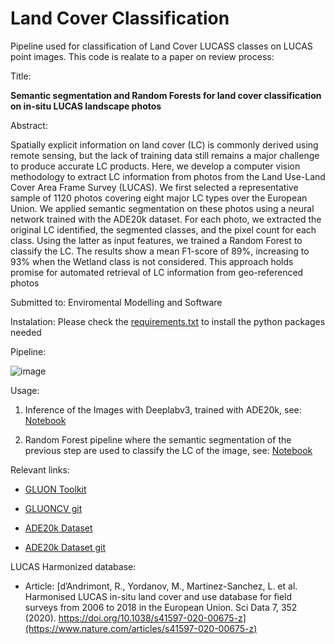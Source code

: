 # Land Cover Classification

Pipeline used for classification of Land Cover LUCASS classes on LUCAS point images. 
This code is realate to a paper on review process:

Title:

**Semantic segmentation and Random Forests for land cover classification on in-situ LUCAS landscape photos**

Abstract:

Spatially explicit information on land cover (LC) is commonly derived using remote sensing, but the lack of training data still remains a major challenge to produce accurate LC products. Here, we develop a computer vision methodology to extract LC information from photos from the Land Use-Land Cover Area Frame Survey (LUCAS).
We first selected a representative sample of 1120 photos covering eight major LC types over the European Union. We applied semantic segmentation on these photos using a neural network trained with the ADE20k dataset. For each photo, we extracted the original LC identified, the segmented classes, and the pixel count for each class.
Using the latter as input features, we trained a Random Forest to classify the LC. The results show a mean F1-score of 89\%, increasing to 93\% when the Wetland class is not considered. This approach holds promise for automated retrieval of LC information from geo-referenced photos

Submitted to: Enviromental Modelling and Software

Instalation: 
Please check the [requirements.txt]() to install the python packages needed

Pipeline:

![image](https://user-images.githubusercontent.com/24717718/223086522-c798faf1-a6f1-4f13-9554-ffe4262b5787.png)

Usage:
1. Inference of the Images with Deeplabv3, trained with ADE20k, see: [Notebook](https://github.com/MartinezLaura/LandCoverClassification/blob/5644f70523f2de2ea81129d75ec5851a25a36dc4/Extract_segmentation_ADE20k.ipynb)

2. Random Forest pipeline where the semantic segmentation of the previous step are used to classify the LC of the image, see: [Notebook](https://github.com/MartinezLaura/LandCoverClassification/blob/5644f70523f2de2ea81129d75ec5851a25a36dc4/RF-Training.ipynb)



Relevant links:

- [GLUON Toolkit](https://cv.gluon.ai/) 
- [GLUONCV git](https://github.com/dmlc/gluon-cv)

- [ADE20k Dataset](https://groups.csail.mit.edu/vision/datasets/ADE20K/)
- [ADE20k Dataset git](https://github.com/CSAILVision/ADE20K)

LUCAS Harmonized database:
  - Article: [d’Andrimont, R., Yordanov, M., Martinez-Sanchez, L. et al. Harmonised LUCAS in-situ land cover and use database for field surveys from 2006 to 2018 in the European Union. Sci Data 7, 352 (2020). https://doi.org/10.1038/s41597-020-00675-z](https://www.nature.com/articles/s41597-020-00675-z)
    

  
